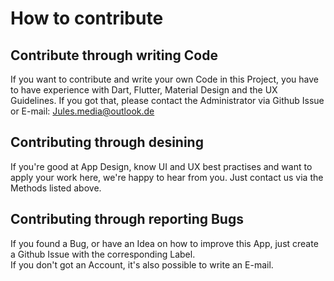 # How to contribute

## Contribute through writing Code

If you want to contribute and write your own Code in this Project, you have to have experience with Dart, Flutter, Material Design
and the UX Guidelines. If you got that, please contact the Administrator via Github Issue or E-mail: Jules.media@outlook.de

## Contributing through desining

If you're good at App Design, know UI and UX best practises and want to apply your work here,
we're happy to hear from you.
Just contact us via the Methods listed above.

## Contributing through reporting Bugs

If you found a Bug, or have an Idea on how to improve this App, just create a Github Issue with the corresponding Label. \
If you don't got an Account, it's also possible to write an E-mail.
